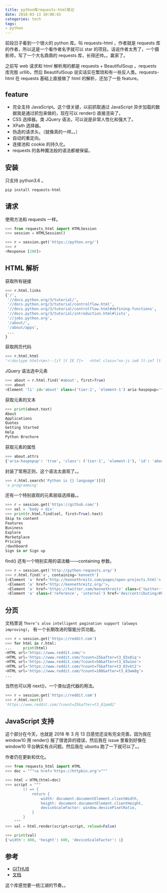 ```yaml
---
title: python库requests-html笔记
date: 2018-03-13 10:08:43
categories: tech
tags:
- python
---
```


前段日子看到一个很火的 python 库。叫 requests-html ，作者就是 requests 库的作者，所以这是一个看作者名字就可以 star 的项目。话说作者太秀了，一个摄影师，写了一个大名鼎鼎的 requests 库，长得还帅。。赢家了。

之前写 web 请求和 html 解析用的都是 requests + BeautifulSoup 。requests 库完胜 urllib，然后 BeautifulSoup 说实话实在繁琐和有一些反人类。requests-html 在 requests 基础上直接做了 html 的解析，还加了一些 feature。

## feature
- 完全支持 JavaScript。这个很关键，以前抓取通过 JavaScript 异步加载的数据我是通过抓包来做的，现在可以 render() 直接渲染了。
- CSS 选择器。类 JQuery 语法，可以说是非常人性化和强大了。
- XPath 选择器。
- 伪造的请求头。（就像真的一样。。）
- 自动的重定向。
- 连接池和 cookie 的持久化。
- requests 的各种魔法般的语法都被保留。

## 安装
只支持 python3.6 。
```
pip install requests-html
```

## 请求
使用方法和 requests 一样。
```python
>>> from requests_html import HTMLSession
>>> session = HTMLSession()

>>> r = session.get('https://python.org/')
>>> r
<Response [200]>
```

## HTML 解析
获取所有链接
```python
>>> r.html.links
{'/',
 '//docs.python.org/3/tutorial/',
 '//docs.python.org/3/tutorial/controlflow.html',
 '//docs.python.org/3/tutorial/controlflow.html#defining-functions',
 '//docs.python.org/3/tutorial/introduction.html#lists',
 '//jobs.python.org',
 '/about/',
 '/about/apps',
 ...
}
```

获取网页代码
```python
>>> r.html.html
'<!doctype html>\n<!--[if lt IE 7]>   <html class="no-js ie6 lt-ie7 lt-ie8 lt-ie9">   <![endif]-->\n<!--[if IE 7]>      <html class="no-js ie7 lt-ie8 lt-ie9">          <![endif]-->\n<!--[if IE 8]>      <html class="no-js ie8 lt-ie9">                 <![endif]-->\n<!--[if gt IE 8]><!--><html class="no-js" lang="en" dir="ltr">  <!--<![endif]-->\n\n<head>\n    <meta charset="utf-8">\n    <meta http-equiv="X-UA-Compatible" content="IE=edge">\n\n    <link rel="prefetch" href="//ajax.googleapis.com/ajax/libs/jquery/1.8.2/jquery.min.js">\n\n    <meta name="application-name" content="Python.org">\n    <meta name="msapplication-tooltip" content="The official home of the Python Programming Language">\n    <meta name="apple-mobile-web-app-title" content="Python.org">\n    <meta name="apple-mobile-web-app-capable" content="yes">\n    <meta name="apple-mobile-web-app-status-bar-style" content="black">\n\n    <meta name="viewport" content="width=device-width, initial-scale=1.0">\n    <meta name="HandheldFriendly" content="True">\n    <meta name="format-detection" content="telephone=no">\n ...'
```

JQuery 语法选中元素
```python
>>> about = r.html.find('#about', first=True)
>>> about
<Element 'li' id='about' class=('tier-1', 'element-1') aria-haspopup='true'>
```

获取元素的文本
```python
>>> print(about.text)
About
Applications
Quotes
Getting Started
Help
Python Brochure
```

获取元素的属性
```python
>>> about.attrs
{'aria-haspopup': 'true', 'class': ('tier-1', 'element-1'), 'id': 'about'}
```

封装了常用正则，这个语法太直观了。。
```python
>>> r.html.search('Python is {} language')[0]
'a programming'
```

还有一个特别直观的元素层级选择器。。
```python
>>> r = session.get('https://github.com/')
>>> sel = 'body > div'
>>> print(r.html.find(sel, first=True).text)
Skip to content
Features
Business
Explore
Marketplace
Pricing
/dashboard
Sign in or Sign up
```

find() 还有一个特别实用的语法糖——containing 参数。
```python
>>> r = session.get('http://python-requests.org/')
>>> r.html.find('a', containing='kenneth')
[<Element 'a' href='http://kennethreitz.com/pages/open-projects.html'>,
 <Element 'a' href='http://kennethreitz.org/'>,
 <Element 'a' href='https://twitter.com/kennethreitz' class=('twitter-follow-button',) data-show-count='false'>,
 <Element 'a' class=('reference', 'internal') href='dev/contributing/#kenneth-reitz-s-code-style'>]
```

## 分页
文档里说 `There’s also intelligent pagination support (always improving)`， 有一个长期改进的智能分页功能。
```python
>>> r = session.get('https://reddit.com')
>>> for html in r.html:
...     print(html)
<HTML url='https://www.reddit.com/'>
<HTML url='https://www.reddit.com/?count=25&after=t3_83x8iq'>
<HTML url='https://www.reddit.com/?count=50&after=t3_83w1oo'>
<HTML url='https://www.reddit.com/?count=75&after=t3_83vkt2'>
<HTML url='https://www.reddit.com/?count=100&after=t3_83wm8g'>
...
```

当然也可以用 next()，一个类似迭代器的用法。
```python
>>> r = session.get('https://reddit.com')
>>> r.html.next()
'https://www.reddit.com/?count=25&after=t3_81pm82'
```

## JavaScript 支持
这个部分在今天，也就是 2018 年 3 月 13 日感觉还没有完全完善。因为我在 window10 用 render() 报了很诡异的错误，然后我在 issue 里看到好像在 window10 平台确实有点问题。然后我在 ubuntu 跑了一下就可以了。。

作者仍在更新和优化。

```python
>>> from requests_html import HTML
>>> doc = """<a href='https://httpbin.org'>"""

>>> html = HTML(html=doc)
>>> script = """
        () => {
            return {
                width: document.documentElement.clientWidth,
                height: document.documentElement.clientHeight,
                deviceScaleFactor: window.devicePixelRatio,
            }
        }
    """
>>> val = html.render(script=script, reload=False)

>>> print(val)
{'width': 800, 'height': 600, 'deviceScaleFactor': 1}
```

## 参考
- [GITHUB](https://github.com/kennethreitz/requests-html)
- [文档](http://html.python-requests.org/)

这个库感觉要一统江湖的节奏。。